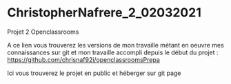 # ChristopherNafrere_2_02032021
Projet 2 Openclassrooms

A ce lien vous trouverez les versions de mon travaille métant en oeuvre mes connaissances sur git et mon travaille accompli depuis le début du projet :
https://github.com/chrisnaf92i/openclassroomsPrepa

Ici vous trouverez le projet en public et héberger sur git page

